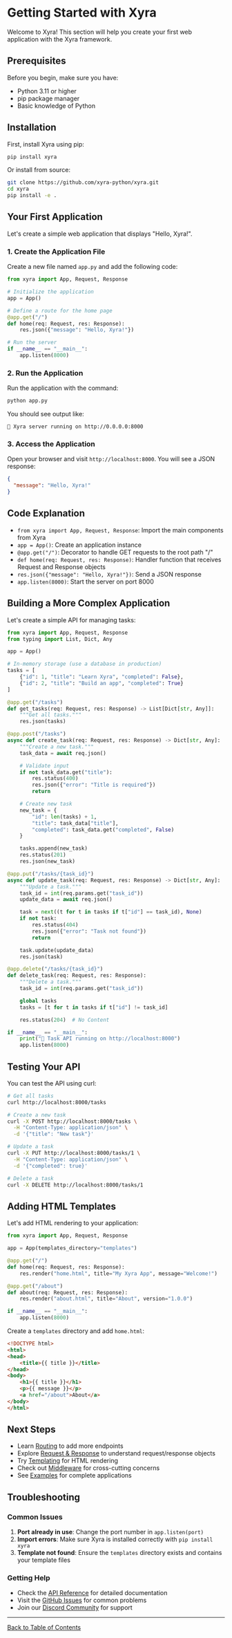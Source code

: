 # Getting Started with Xyra

Welcome to Xyra! This section will help you create your first web application with the Xyra framework.

## Prerequisites

Before you begin, make sure you have:

- Python 3.11 or higher
- pip package manager
- Basic knowledge of Python

## Installation

First, install Xyra using pip:

```bash
pip install xyra
```

Or install from source:

```bash
git clone https://github.com/xyra-python/xyra.git
cd xyra
pip install -e .
```

## Your First Application

Let's create a simple web application that displays "Hello, Xyra!".

### 1. Create the Application File

Create a new file named `app.py` and add the following code:

```python
from xyra import App, Request, Response

# Initialize the application
app = App()

# Define a route for the home page
@app.get("/")
def home(req: Request, res: Response):
    res.json({"message": "Hello, Xyra!"})

# Run the server
if __name__ == "__main__":
    app.listen(8000)
```

### 2. Run the Application

Run the application with the command:

```bash
python app.py
```

You should see output like:

```
🚀 Xyra server running on http://0.0.0.0:8000
```

### 3. Access the Application

Open your browser and visit `http://localhost:8000`. You will see a JSON response:

```json
{
  "message": "Hello, Xyra!"
}
```

## Code Explanation

- `from xyra import App, Request, Response`: Import the main components from Xyra
- `app = App()`: Create an application instance
- `@app.get("/")`: Decorator to handle GET requests to the root path "/"
- `def home(req: Request, res: Response)`: Handler function that receives Request and Response objects
- `res.json({"message": "Hello, Xyra!"})`: Send a JSON response
- `app.listen(8000)`: Start the server on port 8000

## Building a More Complex Application

Let's create a simple API for managing tasks:

```python
from xyra import App, Request, Response
from typing import List, Dict, Any

app = App()

# In-memory storage (use a database in production)
tasks = [
    {"id": 1, "title": "Learn Xyra", "completed": False},
    {"id": 2, "title": "Build an app", "completed": True}
]

@app.get("/tasks")
def get_tasks(req: Request, res: Response) -> List[Dict[str, Any]]:
    """Get all tasks."""
    res.json(tasks)

@app.post("/tasks")
async def create_task(req: Request, res: Response) -> Dict[str, Any]:
    """Create a new task."""
    task_data = await req.json()

    # Validate input
    if not task_data.get("title"):
        res.status(400)
        res.json({"error": "Title is required"})
        return

    # Create new task
    new_task = {
        "id": len(tasks) + 1,
        "title": task_data["title"],
        "completed": task_data.get("completed", False)
    }

    tasks.append(new_task)
    res.status(201)
    res.json(new_task)

@app.put("/tasks/{task_id}")
async def update_task(req: Request, res: Response) -> Dict[str, Any]:
    """Update a task."""
    task_id = int(req.params.get("task_id"))
    update_data = await req.json()

    task = next((t for t in tasks if t["id"] == task_id), None)
    if not task:
        res.status(404)
        res.json({"error": "Task not found"})
        return

    task.update(update_data)
    res.json(task)

@app.delete("/tasks/{task_id}")
def delete_task(req: Request, res: Response):
    """Delete a task."""
    task_id = int(req.params.get("task_id"))

    global tasks
    tasks = [t for t in tasks if t["id"] != task_id]

    res.status(204)  # No Content

if __name__ == "__main__":
    print("🚀 Task API running on http://localhost:8000")
    app.listen(8000)
```

## Testing Your API

You can test the API using curl:

```bash
# Get all tasks
curl http://localhost:8000/tasks

# Create a new task
curl -X POST http://localhost:8000/tasks \
  -H "Content-Type: application/json" \
  -d '{"title": "New task"}'

# Update a task
curl -X PUT http://localhost:8000/tasks/1 \
  -H "Content-Type: application/json" \
  -d '{"completed": true}'

# Delete a task
curl -X DELETE http://localhost:8000/tasks/1
```

## Adding HTML Templates

Let's add HTML rendering to your application:

```python
from xyra import App, Request, Response

app = App(templates_directory="templates")

@app.get("/")
def home(req: Request, res: Response):
    res.render("home.html", title="My Xyra App", message="Welcome!")

@app.get("/about")
def about(req: Request, res: Response):
    res.render("about.html", title="About", version="1.0.0")

if __name__ == "__main__":
    app.listen(8000)
```

Create a `templates` directory and add `home.html`:

```html
<!DOCTYPE html>
<html>
<head>
    <title>{{ title }}</title>
</head>
<body>
    <h1>{{ title }}</h1>
    <p>{{ message }}</p>
    <a href="/about">About</a>
</body>
</html>
```

## Next Steps

- Learn [Routing](routing.md) to add more endpoints
- Explore [Request & Response](request-response.md) to understand request/response objects
- Try [Templating](templating.md) for HTML rendering
- Check out [Middleware](middleware.md) for cross-cutting concerns
- See [Examples](examples.md) for complete applications

## Troubleshooting

### Common Issues

1. **Port already in use**: Change the port number in `app.listen(port)`
2. **Import errors**: Make sure Xyra is installed correctly with `pip install xyra`
3. **Template not found**: Ensure the `templates` directory exists and contains your template files

### Getting Help

- Check the [API Reference](api-reference.md) for detailed documentation
- Visit the [GitHub Issues](https://github.com/xyra-python/xyra/issues) for common problems
- Join our [Discord Community](https://discord.gg/xyra) for support

---

[Back to Table of Contents](../README.md)